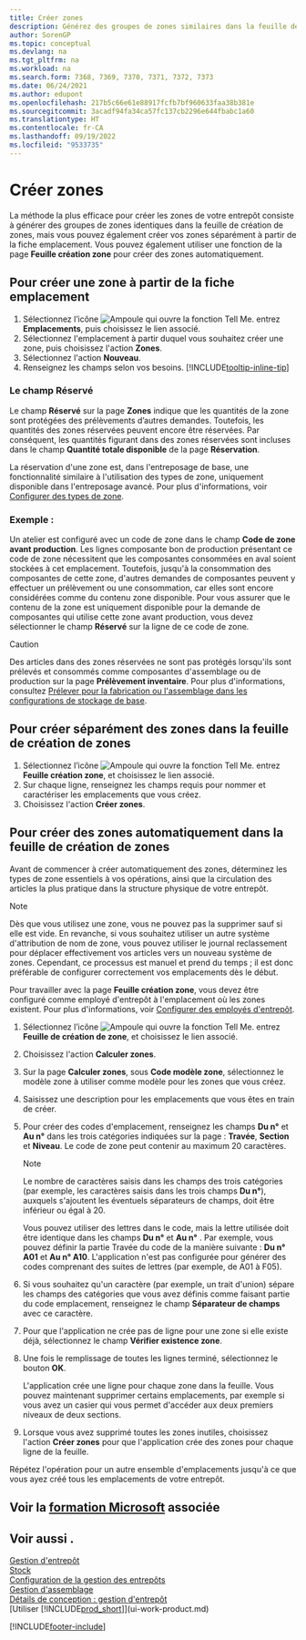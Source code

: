 ```yaml
---
title: Créer zones
description: Générez des groupes de zones similaires dans la feuille de calcul prévue à cet effet, créez des zones individuellement sur la carte d’emplacement ou automatiquement sur la feuille de calcul de création des zones.
author: SorenGP
ms.topic: conceptual
ms.devlang: na
ms.tgt_pltfrm: na
ms.workload: na
ms.search.form: 7368, 7369, 7370, 7371, 7372, 7373
ms.date: 06/24/2021
ms.author: edupont
ms.openlocfilehash: 217b5c66e61e88917fcfb7bf960633faa38b381e
ms.sourcegitcommit: 3acadf94fa34ca57fc137cb2296e644fbabc1a60
ms.translationtype: HT
ms.contentlocale: fr-CA
ms.lasthandoff: 09/19/2022
ms.locfileid: "9533735"
---
```

# <a name="create-bins"></a>Créer zones

La méthode la plus efficace pour créer les zones de votre entrepôt consiste à générer des groupes de zones identiques dans la feuille de création de zones, mais vous pouvez également créer vos zones séparément à partir de la fiche emplacement. Vous pouvez également utiliser une fonction de la page **Feuille création zone** pour créer des zones automatiquement.  

## <a name="to-create-a-bin-from-the-location-card"></a>Pour créer une zone à partir de la fiche emplacement

1.  Sélectionnez l’icône ![Ampoule qui ouvre la fonction Tell Me.](media/ui-search/search_small.png "Dites-moi ce que vous voulez faire") entrez **Emplacements**, puis choisissez le lien associé.  
2.  Sélectionnez l'emplacement à partir duquel vous souhaitez créer une zone, puis choisissez l'action **Zones**.  
3. Sélectionnez l'action **Nouveau**.
4. Renseignez les champs selon vos besoins. [!INCLUDE[tooltip-inline-tip](includes/tooltip-inline-tip_md.md)]

### <a name="the-dedicated-field"></a>Le champ Réservé

Le champ **Réservé** sur la page **Zones** indique que les quantités de la zone sont protégées des prélèvements d’autres demandes. Toutefois, les quantités des zones réservées peuvent encore être réservées. Par conséquent, les quantités figurant dans des zones réservées sont incluses dans le champ **Quantité totale disponible** de la page **Réservation**.

La réservation d'une zone est, dans l'entreposage de base, une fonctionnalité similaire à l'utilisation des types de zone, uniquement disponible dans l'entreposage avancé. Pour plus d'informations, voir [Configurer des types de zone](warehouse-how-to-set-up-bin-types.md).

### <a name="example"></a>Exemple :

Un atelier est configuré avec un code de zone dans le champ **Code de zone avant production**. Les lignes composante bon de production présentant ce code de zone nécessitent que les composantes consommées en aval soient stockées à cet emplacement. Toutefois, jusqu'à la consommation des composantes de cette zone, d'autres demandes de composantes peuvent y effectuer un prélèvement ou une consommation, car elles sont encore considérées comme du contenu zone disponible. Pour vous assurer que le contenu de la zone est uniquement disponible pour la demande de composantes qui utilise cette zone avant production, vous devez sélectionner le champ **Réservé** sur la ligne de ce code de zone.

> [!Caution]
> Des articles dans des zones réservées ne sont pas protégés lorsqu'ils sont prélevés et consommés comme composantes d'assemblage ou de production sur la page **Prélèvement inventaire**. Pour plus d'informations, consultez [Prélever pour la fabrication ou l'assemblage dans les configurations de stockage de base](warehouse-how-to-pick-for-production.md).

## <a name="to-create-bins-individually-in-the-bin-creation-worksheet"></a>Pour créer séparément des zones dans la feuille de création de zones

1.  Sélectionnez l’icône ![Ampoule qui ouvre la fonction Tell Me.](media/ui-search/search_small.png "Dites-moi ce que vous voulez faire") entrez **Feuille création zone**, et choisissez le lien associé.  
2.  Sur chaque ligne, renseignez les champs requis pour nommer et caractériser les emplacements que vous créez.  
3.  Choisissez l'action **Créer zones**.  

## <a name="to-make-bins-automatically-in-the-bin-creation-worksheet"></a>Pour créer des zones automatiquement dans la feuille de création de zones

Avant de commencer à créer automatiquement des zones, déterminez les types de zone essentiels à vos opérations, ainsi que la circulation des articles la plus pratique dans la structure physique de votre entrepôt.  

> [!NOTE]  
> Dès que vous utilisez une zone, vous ne pouvez pas la supprimer sauf si elle est vide. En revanche, si vous souhaitez utiliser un autre système d'attribution de nom de zone, vous pouvez utiliser le journal reclassement pour déplacer effectivement vos articles vers un nouveau système de zones. Cependant, ce processus est manuel et prend du temps ; il est donc préférable de configurer correctement vos emplacements dès le début.  

Pour travailler avec la page **Feuille création zone**, vous devez être configuré comme employé d'entrepôt à l'emplacement où les zones existent. Pour plus d'informations, voir [Configurer des employés d'entrepôt](warehouse-how-to-set-up-warehouse-employees.md).    

1.  Sélectionnez l’icône ![Ampoule qui ouvre la fonction Tell Me.](media/ui-search/search_small.png "Dites-moi ce que vous voulez faire") entrez **Feuille de création de zone**, et choisissez le lien associé.  
2.  Choisissez l'action **Calculer zones**.
3. Sur la page **Calculer zones**, sous **Code modèle zone**, sélectionnez le modèle zone à utiliser comme modèle pour les zones que vous créez.
4.  Saisissez une description pour les emplacements que vous êtes en train de créer.  
5.  Pour créer des codes d'emplacement, renseignez les champs **Du n°** et **Au n°** dans les trois catégories indiquées sur la page : **Travée**, **Section** et **Niveau**. Le code de zone peut contenir au maximum 20 caractères.  

    > [!NOTE]  
    >  Le nombre de caractères saisis dans les champs des trois catégories \(par exemple, les caractères saisis dans les trois champs **Du n°**\), auxquels s'ajoutent les éventuels séparateurs de champs, doit être inférieur ou égal à 20.  

     Vous pouvez utiliser des lettres dans le code, mais la lettre utilisée doit être identique dans les champs **Du n°** et **Au n°** . Par exemple, vous pouvez définir la partie Travée du code de la manière suivante : **Du n° A01** et **Au n° A10**. L'application n'est pas configurée pour générer des codes comprenant des suites de lettres (par exemple, de A01 à F05).  

6.  Si vous souhaitez qu'un caractère (par exemple, un trait d'union) sépare les champs des catégories que vous avez définis comme faisant partie du code emplacement, renseignez le champ **Séparateur de champs** avec ce caractère.  
7.  Pour que l'application ne crée pas de ligne pour une zone si elle existe déjà, sélectionnez le champ **Vérifier existence zone**.  
8. Une fois le remplissage de toutes les lignes terminé, sélectionnez le bouton **OK**.

    L'application crée une ligne pour chaque zone dans la feuille. Vous pouvez maintenant supprimer certains emplacements, par exemple si vous avez un casier qui vous permet d'accéder aux deux premiers niveaux de deux sections.  

9. Lorsque vous avez supprimé toutes les zones inutiles, choisissez l'action **Créer zones** pour que l'application crée des zones pour chaque ligne de la feuille.  

Répétez l'opération pour un autre ensemble d'emplacements jusqu'à ce que vous ayez créé tous les emplacements de votre entrepôt.  

## <a name="see-related-microsoft-training"></a>Voir la [formation Microsoft](/training/modules/create-new-bins/) associée

## <a name="see-also"></a>Voir aussi .

[Gestion d'entrepôt](warehouse-manage-warehouse.md)  
[Stock](inventory-manage-inventory.md)  
[Configuration de la gestion des entrepôts](warehouse-setup-warehouse.md)  
[Gestion d'assemblage](assembly-assemble-items.md)  
[Détails de conception : gestion d'entrepôt](design-details-warehouse-management.md)  
[Utiliser [!INCLUDE[prod_short](includes/prod_short.md)]](ui-work-product.md)


[!INCLUDE[footer-include](includes/footer-banner.md)]
